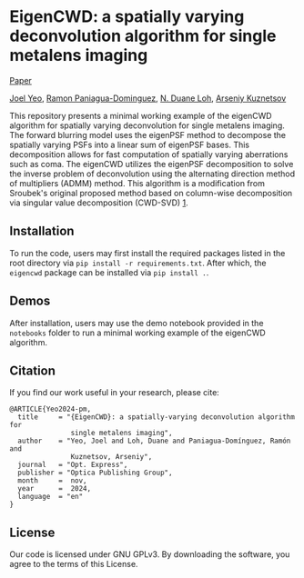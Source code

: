 # EigenCWD: a spatially varying deconvolution algorithm for single metalens imaging
[Paper](http://dx.doi.org/10.1364/OE.540831)

[Joel Yeo](https://orcid.org/0000-0001-5160-7628), [Ramon Paniagua-Dominguez](https://orcid.org/0000-0001-7836-681X), [N. Duane Loh](https://orcid.org/0000-0002-8886-510X), [Arseniy Kuznetsov](https://orcid.org/0000-0002-7622-8939)

This repository presents a minimal working example of the eigenCWD algorithm for spatially varying deconvolution for single metalens imaging. The forward blurring model uses the eigenPSF method to decompose the spatially varying PSFs into a linear sum of eigenPSF bases. This decomposition allows for fast computation of spatially varying aberrations such as coma. The eigenCWD utilizes the eigenPSF decomposition to solve the inverse problem of deconvolution using the alternating direction method of multipliers (ADMM) method. This algorithm is a modification from Sroubek's original proposed method based on column-wise decomposition via singular value decomposition (CWD-SVD) [1](https://doi.org/10.1109/LSP.2016.2519764).

## Installation
To run the code, users may first install the required packages listed in the root directory via ```pip install -r requirements.txt```.
After which, the `eigencwd` package can be installed via ```pip install .```.

## Demos
After installation, users may use the demo notebook provided in the `notebooks` folder to run a minimal working example of the eigenCWD algorithm.

## Citation
If you find our work useful in your research, please cite:
```
@ARTICLE{Yeo2024-pm,
  title     = "{EigenCWD}: a spatially-varying deconvolution algorithm for
               single metalens imaging",
  author    = "Yeo, Joel and Loh, Duane and Paniagua-Domínguez, Ramón and
               Kuznetsov, Arseniy",
  journal   = "Opt. Express",
  publisher = "Optica Publishing Group",
  month     =  nov,
  year      =  2024,
  language  = "en"
}
```

## License
Our code is licensed under GNU GPLv3. By downloading the software, you agree to the terms of this License.

